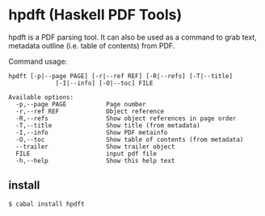 # hpdft (Haskell PDF Tools)

hpdft is a PDF parsing tool. It can also be used as a command to grab text, metadata outline (i.e. table of contents) from PDF. 

Command usage: 

```
hpdft [-p|--page PAGE] [-r|--ref REF] [-R|--refs] [-T|--title]
             [-I|--info] [-O|--toc] FILE

Available options:
  -p,--page PAGE           Page number
  -r,--ref REF             Object reference
  -R,--refs                Show object references in page order
  -T,--title               Show title (from metadata)
  -I,--info                Show PDF metainfo
  -O,--toc                 Show table of contents (from metadata)
  --trailer                Show trailer object
  FILE                     input pdf file
  -h,--help                Show this help text
```

## install

```
$ cabal install hpdft
```
